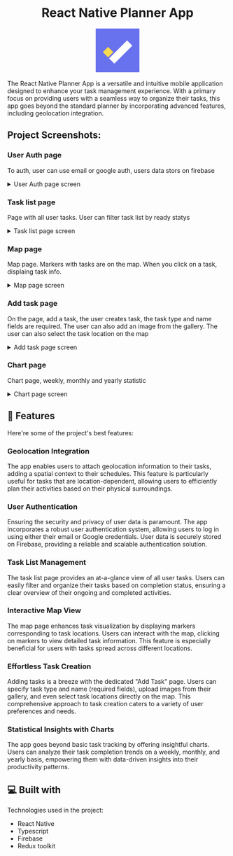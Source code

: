 <h1 align="center" id="title">React Native Planner App</h1>

<p align="center"><img src="images/logo.png" alt="project-image" width="100" height="100"></p>

<p id="description">The React Native Planner App is a versatile and intuitive mobile application designed to enhance your task management experience. With a primary focus on providing users with a seamless way to organize their tasks, this app goes beyond the standard planner by incorporating advanced features, including geolocation integration.
</p>

<h2>Project Screenshots:</h2>

<h3>User Auth page</h3>
<p>To auth, user can use email or google auth, users data stors on firebase</p>
<details>
  <summary>User Auth page screen</summary>
<img src="images/9.jpg" alt="project-screenshot">
</details>
<h3>Task list page</h3>
<p>Page with all user tasks. User can filter task list by ready statys</p>
<details>
  <summary>Task list page screen</summary>
<img src="images/1.jpg" alt="project-screenshot">
   <img src="images/2.jpg" alt="project-screenshot">
   <img src="images/8.jpg" alt="project-screenshot" width="400">
</details>
<h3>Map page</h3>
<p>Map page. Markers with tasks are on the map. When you click on a task, displaing task info.</p>
<details>
  <summary>Map page screen</summary>
<img src="images/3.jpg" alt="project-screenshot">
<img src="images/4.jpg" alt="project-screenshot">
<img src="images/5.jpg" alt="project-screenshot">
</details>
<h3>Add task page</h3>
<p>On the page, add a task, the user creates task, the task type and name fields are required. The user can also add an image from the gallery. The user can also select the task location on the map</p>
<details>
  <summary>Add task page screen</summary>
   <img src="images/7.jpg" alt="project-screenshot" >
</details>

<h3>Chart page</h3>
<p>Chart page, weekly, monthly and yearly statistic</p>
<details>
  <summary>Chart page screen</summary>
    <img src="images/6.jpg" alt="project-screenshot">
</details>  
  
<h2>🧐 Features</h2>

Here're some of the project's best features:

### Geolocation Integration
The app enables users to attach geolocation information to their tasks, adding a spatial context to their schedules. This feature is particularly useful for tasks that are location-dependent, allowing users to efficiently plan their activities based on their physical surroundings.

### User Authentication
Ensuring the security and privacy of user data is paramount. The app incorporates a robust user authentication system, allowing users to log in using either their email or Google credentials. User data is securely stored on Firebase, providing a reliable and scalable authentication solution.

### Task List Management
The task list page provides an at-a-glance view of all user tasks. Users can easily filter and organize their tasks based on completion status, ensuring a clear overview of their ongoing and completed activities.

### Interactive Map View
The map page enhances task visualization by displaying markers corresponding to task locations. Users can interact with the map, clicking on markers to view detailed task information. This feature is especially beneficial for users with tasks spread across different locations.

### Effortless Task Creation
Adding tasks is a breeze with the dedicated "Add Task" page. Users can specify task type and name (required fields), upload images from their gallery, and even select task locations directly on the map. This comprehensive approach to task creation caters to a variety of user preferences and needs.

### Statistical Insights with Charts
The app goes beyond basic task tracking by offering insightful charts. Users can analyze their task completion trends on a weekly, monthly, and yearly basis, empowering them with data-driven insights into their productivity patterns.

  
  
<h2>💻 Built with</h2>

Technologies used in the project:

*   React Native
*   Typescript
*   Firebase
*   Redux toolkit
